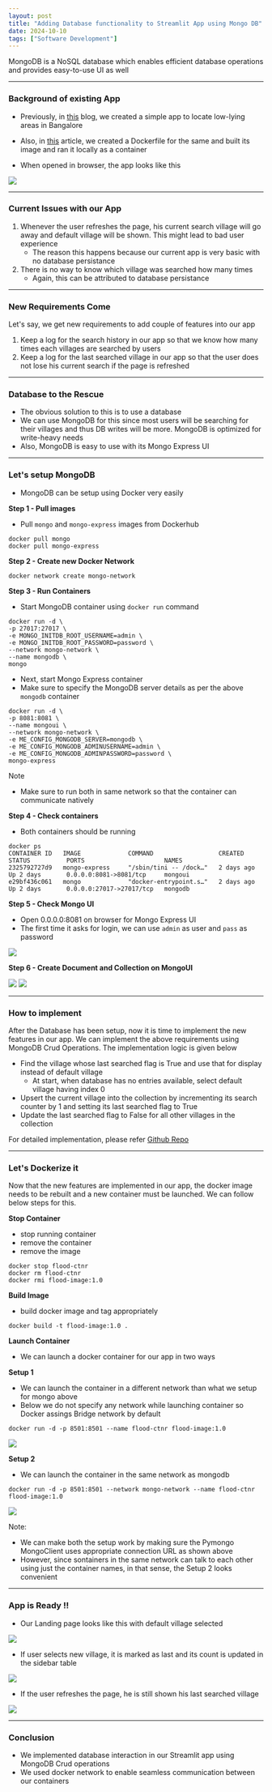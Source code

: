 ```yaml
---
layout: post
title: "Adding Database functionality to Streamlit App using Mongo DB"
date: 2024-10-10
tags: ["Software Development"]
---
```


MongoDB is a NoSQL database which enables efficient database operations and provides easy-to-use UI as well

---
### Background of existing App

- Previously, in [this](https://gouherdanish.github.io/2024/09/25/low-lying-areas-mapping.html) blog, we created a simple app to locate low-lying areas in Bangalore

- Also, in [this](https://gouherdanish.github.io/2024/10/07/dockerfile.html) article, we created a Dockerfile for the same and built its image and ran it locally as a container

- When opened in browser, the app looks like this

<img src="{{site.url}}/images/low_lying_areas/landing_page.png"/>

---
### Current Issues with our App

1. Whenever the user refreshes the page, his current search village will go away and default village will be shown. This might lead to bad user experience
    - The reason this happens because our current app is very basic with no database persistance
2. There is no way to know which village was searched how many times
    - Again, this can be attributed to database persistance

---
### New Requirements Come

Let's say, we get new requirements to add couple of features into our app 
1. Keep a log for the search history in our app so that we know how many times each villages are searched by users
2. Keep a log for the last searched village in our app so that the user does not lose his current search if the page is refreshed

---
### Database to the Rescue
- The obvious solution to this is to use a database
- We can use MongoDB for this since most users will be searching for their villages and thus DB writes will be more. MongoDB is optimized for write-heavy needs
- Also, MongoDB is easy to use with its Mongo Express UI

---
### Let's setup MongoDB
- MongoDB can be setup using Docker very easily

**Step 1 - Pull images**
- Pull `mongo` and `mongo-express` images from Dockerhub

```
docker pull mongo
docker pull mongo-express
```

**Step 2 - Create new Docker Network**

```
docker network create mongo-network
```

**Step 3 - Run Containers**
- Start MongoDB container using `docker run` command

```
docker run -d \                                                                     
-p 27017:27017 \ 
-e MONGO_INITDB_ROOT_USERNAME=admin \
-e MONGO_INITDB_ROOT_PASSWORD=password \
--network mongo-network \
--name mongodb \
mongo
```

- Next, start Mongo Express container
- Make sure to specify the MongoDB server details as per the above `mongodb` container
```
docker run -d \                                                                     
-p 8081:8081 \
--name mongoui \
--network mongo-network \
-e ME_CONFIG_MONGODB_SERVER=mongodb \
-e ME_CONFIG_MONGODB_ADMINUSERNAME=admin \
-e ME_CONFIG_MONGODB_ADMINPASSWORD=password \
mongo-express
```

Note
- Make sure to run both in same network so that the container can communicate natively

**Step 4 - Check containers**
- Both containers should be running

```
docker ps
CONTAINER ID   IMAGE             COMMAND                  CREATED          STATUS          PORTS                      NAMES
2325792727d9   mongo-express     "/sbin/tini -- /dock…"   2 days ago       Up 2 days       0.0.0.0:8081->8081/tcp     mongoui
e29bf436c061   mongo             "docker-entrypoint.s…"   2 days ago       Up 2 days       0.0.0.0:27017->27017/tcp   mongodb
```

**Step 5 - Check Mongo UI**
- Open 0.0.0.0:8081 on browser for Mongo Express UI
- The first time it asks for login, we can use `admin` as user and `pass` as password

<img src="{{site.url}}/images/docker/mongoui_0.png">

**Step 6 - Create Document and Collection on MongoUI**

<img src="{{site.url}}/images/docker/mongoui.png">

<img src="{{site.url}}/images/docker/mongoui_1.png">

---

### How to implement
After the Database has been setup, now it is time to implement the new features in our app. We can implement the above requirements using MongoDB Crud Operations. The implementation logic is given below

- Find the village whose last searched flag is True and use that for display instead of default village
    - At start, when database has no entries available, select default village having index 0
- Upsert the current village into the collection by incrementing its search counter by 1 and setting its last searched flag to True
- Update the last searched flag to False for all other villages in the collection 

For detailed implementation, please refer
[Github Repo](https://github.com/gouherdanish/urban_flooding)

---

### Let's Dockerize it

Now that the new features are implemented in our app, the docker image needs to be rebuilt and a new container must be launched. We can follow below steps for this.

**Stop Container**
- stop running container
- remove the container
- remove the image

```
docker stop flood-ctnr
docker rm flood-ctnr
docker rmi flood-image:1.0
```

**Build Image**
- build docker image and tag appropriately

```
docker build -t flood-image:1.0 .
```

**Launch Container**
- We can launch a docker container for our app in two ways

**Setup 1**
- We can launch the container in a different network than what we setup for mongo above
- Below we do not specify any network while launching container so Docker assings Bridge network by default

```
docker run -d -p 8501:8501 --name flood-ctnr flood-image:1.0
```

<img src="{{site.url}}/images/mongo/arch1.png">

**Setup 2**
- We can launch the container in the same network as mongodb

```
docker run -d -p 8501:8501 --network mongo-network --name flood-ctnr flood-image:1.0
```

<img src="{{site.url}}/images/mongo/arch2.png">

Note:
- We can make both the setup work by making sure the Pymongo MongoClient uses appropriate connection URL as shown above
- However, since sontainers in the same network can talk to each other using just the container names, in that sense, the Setup 2 looks convenient 
---

### App is Ready !!

- Our Landing page looks like this with default village selected 
<img src="{{site.url}}/images/mongo/start.png">

- If user selects new village, it is marked as last and its count is updated in the sidebar table
<img src="{{site.url}}/images/mongo/other.png">

- If the user refreshes the page, he is still shown his last searched village
<img src="{{site.url}}/images/mongo/another.png">

---

### Conclusion

- We implemented database interaction in our Streamlit app using MongoDB Crud operations
- We used docker network to enable seamless communication between our containers